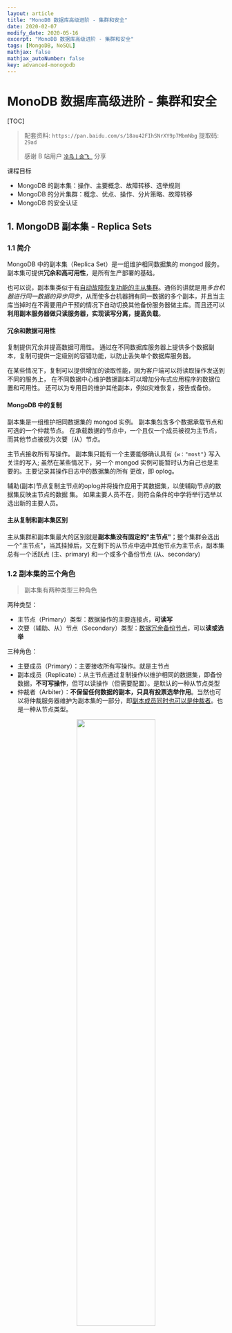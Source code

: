 ```yaml
---
layout: article
title: "MonoDB 数据库高级进阶 - 集群和安全"
date: 2020-02-07
modify_date: 2020-05-16
excerpt: "MonoDB 数据库高级进阶 - 集群和安全"
tags: [MongoDB, NoSQL]
mathjax: false
mathjax_autoNumber: false
key: advanced-monogodb
---
```


# MonoDB 数据库高级进阶 - 集群和安全

[TOC]



> 配套资料: `https://pan.baidu.com/s/18au42FIhSNrXY9p7MbmNbg` 提取码: `29ad`
>
> 感谢 B 站用户 [`冷鸟丨会飞 `](https://space.bilibili.com/55263887) 分享



课程目标

- MongoDB 的副本集：操作、主要概念、故障转移、选举规则
- MongoDB 的分片集群：概念、优点、操作、分片策略、故障转移
- MongoDB 的安全认证



## 1. MongoDB 副本集 - Replica Sets

### 1.1 简介

MongoDB 中的副本集（Replica Set）是一组维护相同数据集的 mongod 服务。 副本集可提供**冗余和高可用性**，是所有生产部署的基础。

也可以说，副本集类似于有<u>自动故障恢复功能的主从集群</u>。通俗的讲就是用*多台机器进行同一数据的异步同步*，从而使多台机器拥有同一数据的多个副本，并且当主库当掉时在不需要用户干预的情况下自动切换其他备份服务器做主库。而且还可以**利用副本服务器做只读服务器，实现读写分离，提高负载**。

#### 冗余和数据可用性

复制提供冗余并提高数据可用性。 通过在不同数据库服务器上提供多个数据副本，复制可提供一定级别的容错功能，以防止丢失单个数据库服务器。

在某些情况下，复制可以提供增加的读取性能，因为客户端可以将读取操作发送到不同的服务上， 在不同数据中心维护数据副本可以增加分布式应用程序的数据位置和可用性。 还可以为专用目的维护其他副本，例如灾难恢复，报告或备份。

#### MongoDB 中的复制

副本集是一组维护相同数据集的 mongod 实例。 副本集包含多个数据承载节点和可选的一个仲裁节点。 在承载数据的节点中，一个且仅一个成员被视为主节点，而其他节点被视为次要（从）节点。

主节点接收所有写操作。 副本集只能有一个主要能够确认具有 `{w："most"}` 写入关注的写入; 虽然在某些情况下，另一个 mongod 实例可能暂时认为自己也是主要的。主要记录其操作日志中的数据集的所有 更改，即 oplog。

辅助(副本)节点复制主节点的oplog并将操作应用于其数据集，以使辅助节点的数据集反映主节点的数据 集。 如果主要人员不在，则符合条件的中学将举行选举以选出新的主要人员。

#### 主从复制和副本集区别

主从集群和副本集最大的区别就是**副本集没有固定的"主节点"**；整个集群会选出一个"主节点"，当其挂掉后，又在剩下的从节点中选中其他节点为主节点，副本集总有一个活跃点 (主、primary) 和一个或多个备份节点 (从、secondary)



### 1.2 副本集的三个角色



> 副本集有两种类型三种角色

两种类型：

- 主节点（Primary）类型：数据操作的主要连接点，**可读写**
- 次要（辅助、从）节点（Secondary）类型：<u>数据冗余备份节点</u>，可以**读或选举**



三种角色：

- 主要成员（Primary）：主要接收所有写操作。就是主节点
- 副本成员（Replicate）：从主节点通过复制操作以维护相同的数据集，即备份数据，**不可写操作**，但可以读操作（但需要配置）。是默认的一种从节点类型
- 仲裁者（Arbiter）：**不保留任何数据的副本，只具有投票选举作用**。当然也可以将仲裁服务器维护为副本集的一部分，即<u>副本成员同时也可以是仲裁者</u>。也是一种从节点类型。



<div align="center">
  <img src="https://docs.mongodb.com/manual/_images/replica-set-primary-with-secondary-and-arbiter.bakedsvg.svg" width="60%">
</div>



> 关于仲裁者的额外说明：
>
> 您可以将额外的 mongod 实例添加到副本集作为仲裁者。 仲裁者不维护数据集。 仲裁者的目的是通过响应其他副本集成员的心跳和选举请求来维护副本集中的仲裁。 因为它们不存储数据集，所以仲裁器可以是提供副本集仲裁功能的好方法，其资源成本比具有数据集的全功能副本集成员更便宜。
>
> 如果您的副本集具有偶数个成员，请添加仲裁者以获得主要选举中的**大多数**投票。 仲裁者不需要专用 硬件。
>
> 仲裁者将永远是仲裁者，而主要人员可能会退出并成为次要人员，而次要人员可能成为选举期间的主要人员。
>
> 如果你的副本+主节点的个数是偶数，建议加一个仲裁者，形成奇数，容易满足大多数的投票。
>
> 如果你的副本+主节点的个数是奇数，可以不加仲裁者。
>
> > 说人话就是 [Paxos 协议算法]([https://www.wikiwand.com/zh/Paxos%E7%AE%97%E6%B3%95](https://www.wikiwand.com/zh/Paxos算法)), 建议阅读



### 1.3 动手实现一个副本集



#### 1.3.1 创建节点



> 使用一个主节点, 一个副节点, 一个仲裁节点
>
> > 1. 用端口号区分不同的节点
> > 2. 副本集名称都是 `myrs`





<img src="/Users/macbookpro/Desktop/website/_posts/assets/image-20200507220642083.png" alt="image-20200507220642083"  />



> 主节点 (PRIMARY), 副节点 (SECONDARY), 以及仲裁节点 (ARBITER) 的创建过程详见配套文档



#### 1.3.2 初始化配置副本集和主节点



使用客户端命令连接任意一个节点，但这里尽量要连接主节点 (27017节点)



```shell
$ /usr/local/mongodb/bin/mongo --host=180.76.159.126 --port=27017
```



连接上之后，很多命令无法使用, 比如 `show dbs` 等，必须初始化副本集才行

初始化新的副本集



```shell
# example, `configuration` is optional
# rs.initiate(configuration)

$ rs.initiate()
{
  "info2" : "no configuration specified. Using a default configuration for the set",
  "me" : "<ip_address>:27017",
  "ok" : 1,
  "operationTime" : Timestamp(1565760476, 1),
  "$clusterTime" : {
    "clusterTime" : Timestamp(1565760476, 1),
    "signature" : {
    "hash" : BinData(0,"AAAAAAAAAAAAAAAAAAAAAAAAAAA="),
    "keyId" : NumberLong(0)
    }
  }
}
myrs:SECONDARY> <hit enter>
myrs:PRIMARY>
```



1. `ok` 的值为 `1`, 说明创建成功
2. 命令行提示符发生变化，变成了一个从节点角色，此时默认不能读写。稍等片刻，回车，变成主节 点。



#### 1.3.3 查看配置



```sh
# configuration - optional
$ rs.conf(configuration)

myrs:PRIMARY> rs.conf()
{
  "_id" : "myrs",
  "version" : 1,
  "protocolVersion" : NumberLong(1),
  "writeConcernMajorityJournalDefault" : true,
  "members" : [{
    "_id" : 0,
    "host" : "180.76.159.126:27017",
    "arbiterOnly" : false,
    "buildIndexes" : true,
    "hidden" : false,
    "priority" : 1,
    "tags" : {},
    "slaveDelay" : NumberLong(0),
    "votes" : 1
  }],
  "settings" : {
    "chainingAllowed" : true,
    "heartbeatIntervalMillis" : 2000,
    "heartbeatTimeoutSecs" : 10,
    "electionTimeoutMillis" : 10000,
    "catchUpTimeoutMillis" : -1,
    "catchUpTakeoverDelayMillis" : 30000,
    "getLastErrorModes" : {},
    "getLastErrorDefaults" : {
      "w" : 1,
      "wtimeout" : 0
    },
    "replicaSetId" : ObjectId("5d539bdcd6a308e600d126bb")
  }
}
```



- `"_id" : "myrs"` ：副本集的配置数据存储的主键值，默认就是**副本集**的名字
- `"members"` ：副本集成员数组，此时只有一个： `"host" : "180.76.159.126:27017"` ，该成员不是仲裁节点： `"arbiterOnly" : false` ，优先级（权重值）： `"priority" : 1`
- `"settings"` ：副本集的参数配置。



#### 1.3.4 查看副本集状态



返回包含状态信息的文档。此输出使用从副本集的其他成员发送的心跳包中获得的数据反映副本集的当 前状态

```shell
$ rs.status()
```



#### 1.3.5 添加副本节点以及仲裁节点



在主节点添加从节点，将其他成员加入到副本集

```shell
$ rs.add(host, arbiterOnly)
```



添加一个仲裁节点到副本集

```shell
$ rs.addArb(host)
```



### 1.4 副本集的数据读写操作



副本节点 (SECONDARY) 默认不能 read , 更不可能 write 数据, 需要

```shell
$ rs.slaveOk()
```



```shell
myrs:SECONDARY> show dbs; 

"errmsg" : "not master and slaveOk=false",

# 非主节点同时 slaveOk=false 无法读写
```



数据会自动同步, 但是会有延迟

***

仲裁者节点, 不存放任何数据 -> `rs.slaveOk()` 也看不到数据



### 1.5 主节点的选举原则



MongoDB在副本集中，会自动进行主节点的选举，主节点选举的触发条件

1. 主节点故障
2. 主节点网络不可达 (默认心跳信息为 10 秒)
3. 人工干预 `rs.stepDown(600)`



一旦触发选举，就要根据一定规则来选主节点



选举规则是根据票数来决定谁获胜

- 票数最高，且获得了“大多数”成员的投票支持的节点获胜。
  - “大多数”的定义为：假设复制集内投票成员数量为N，则大多数为 N/2 + 1。例如：3个投票成员， 则大多数的值是2。当复制集内存活成员数量不足大多数时，整个复制集将无法选举出Primary， 复制集将无法提供写服务，处于只读状态。
- 若票数相同，且都获得了“大多数”成员的投票支持的，数据新的节点获胜。
  - 数据的新旧是通过操作日志 oplog 来对比的。



在获得票数的时候，优先级（priority）参数影响重大。

可以通过设置优先级（priority）来设置额外票数。优先级即权重，取值为0-1000，相当于可额外增加 0-1000的票数，优先级的值越大，就越可能获得多数成员的投票（votes）数。指定较高的值可使成员 更有资格成为主要成员，更低的值可使成员更不符合条件。

默认情况下，优先级的值是 1



### 1.6 故障测试



#### 1.6.1 副本节点故障测试

关闭 `27018` 副本节点

- 主节点和仲裁节点对 `27018` 的心跳失败。因为主节点还在，因此，没有触发投票选举。

- 如果此时，在主节点写入数据。再启动从节点，会发现，**主节点写入的数据**，**会自动同步给从节点**。





#### 1.6.2 主节点故障测试

关闭27017节点

- 从节点和仲裁节点对27017的心跳失败，当失败超过10秒，此时因为没有主节点了，会自动发起投票。
- 而副本节点只有27018，因此，候选人只有一个就是27018，开始投票。
- 27019向27018投了一票，27018本身自带一票，因此共两票，超过了“大多数”
- 27019是仲裁节点，没有选举权，27018不向其投票，其票数是0.



最终结果，27018成为主节点。具备读写功能。 在27018写入数据查看。



#### 1.6.3 仲裁节点和主节点故障

先关掉仲裁节点27019， 关掉现在的主节点27018 登录27017后

- 27017仍然是从节点，副本集中没有主节点了，导致此时，副本集是只读状态， 无法写入。
- 为啥不选举了？
  - 因为27017的票数，没有获得大多数，即没有大于等于2，它只有默认的一票（优先级 是1） 
  - 如果要触发选举，随便加入一个成员即可。
    - 如果只加入27019仲裁节点成员，则主节点一定是27017，因为没得选了，仲裁节点不参与选举， 但参与投票
    - 如果只加入27018节点，会发起选举。因为27017和27018都是两票，则按照谁数据新，谁当主节点。





#### 1.6.4 仲裁节点和从节点故障

先关掉仲裁节点 `27019`，关掉现在的副本节点 `27018`

10秒后，`27017` 主节点自动降级为副本节点。（服务降级）

副本集不可写数据了，已经故障了。



## 2. 分片集群 - Sharded Cluster

### 2.1 分片概念

分片 (**sharding**) 是一种跨多台机器分布数据的方法， MongoDB 使用分片来支持具有非常大的数据集和高吞吐量操作的部署。

换句话说：分片 (sharding) 是指将数据拆分，将其分散存在不同的机器上的过程。有时也用分区 (**partitioning**) 来表示这个概念。将数据分散到不同的机器上，不需要功能强大的大型计算机就可以储存更多的数据，处理更多的负载。

具有大型数据集或高吞吐量应用程序的数据库系统可以会挑战单个服务器的容量。例如，高查询率会耗尽服务器的 CPU 容量。工作集大小大于系统的 RAM 会强调磁盘驱动器的 `I/O` 容量。

有两种解决系统增长的方法：**垂直扩展**和**水平扩展**。

- **垂直扩展**意味着**增加单个服务器的容量**，例如使用更强大的CPU，添加更多RAM或增加存储空间量。可 用技术的局限性可能会限制单个机器对于给定工作负载而言足够强大。此外基于云的提供商基于可用的硬件配置具有硬性上限。结果，垂直缩放有实际的最大值。
- **水平扩展**意味着**划分系统数据集并加载多个服务器**，添加其他服务器以根据需要增加容量。虽然单个机器的总体速度或容量可能不高，但每台机器处理整个工作负载的子集，可能提供比单个高速大容量服务器更高的效率。扩展部署容量只需要根据需要添加额外的服务器，这可能比单个机器的高端硬件的总体 成本更低。权衡是基础架构和部署维护的复杂性增加。

MongoDB 支持通过**分片进行水平扩展**。



### 2.2 分片集群包含的组件

MongoDB 分片群集包含以下组件：

- 分片（存储）：每个分片包含分片数据的子集。 每个分片都可以部署为副本集。
- mongos （路由）：mongos充当查询路由器，在客户端应用程序和分片集群之间提供接口。
- conﬁg servers （"调度" 的配置）：配置服务器存储群集的元数据和配置设置。 从MongoDB 3.4 开始，必须将配置服务器部署为副本集（CSRS）。



<div align="center">
  <img src="https://docs.mongodb.com/manual/_images/sharded-cluster-production-architecture.bakedsvg.svg" width="80%">
</div>



### 2.3 分片集群架构目标



> 两个分片节点副本集（3+3）+ 一个配置节点副本集（3）+ 两个路由节点（2），共 `11` 个服务节点



<img src="/Users/macbookpro/Desktop/website/_posts/assets/image-20200513214148083.png" alt="image-20200513214148083" style="zoom:67%;" />



副本集的创建详见文档以及视频





添加分片

```sh
$ sh.addShard("IP:Port", "IP:Port", "IP:Port")
```



查看分片状态情况

```shell
$ sh.status()
```



如果添加分片失败，需要先手动移除分片，检查添加分片的信息的正确性后，再次添加分片。 移除分片:

```shell
$ use admin
$ db.runCommand( { removeShard: "myshardrs02" } )
```

- 如果只剩下最后一个 shard，是无法删除的
- 移除时会自动转移分片数据，需要一个时间过程
- 完成后，再次执行删除分片命令才能真正删除



开启分片功能

```shell
$ sh.enableSharding("articledb")
```



```shell
$ sh.enableSharding("库名")

$ sh.shardCollection("库名.集合名",{"key":1})
```



集合分片，使用 `sh.shardCollection()` 方法指定集合和分片键



```shell
$ sh.shardCollection(namespace, key, unique)
```



对集合进行分片时, 你需要选择一个 **片键** (Shard Key)  shard key 是每条记录都必须包含的, 且建立了**索引**的单个字段或复合字段, MongoDB按照片键将数据划分到不同的数据块中,并将数据块均衡地分布到所有分片中. 为了按照片键划分数据块, MongoDB使用**基于哈希**的分片方式（随机平均分配）或者**基于范围**的分片方式（数值大小分配） 。

>  用什么字段当片键都可以，如：nickname作为片键，但一定是必填字段。



### 分片策略(规则)

#### 哈希策略

对于 **基于哈希** 的分片 , MongoDB计算一个字段的哈希值, 并用这个哈希值来创建数据块.

在使用基于哈希分片的系统中, 拥有"相近"片键的文档**很可能不会**存储在同一个数据块中, 因此**数据的分离性**更好一些.



#### 范围策略

对于 **基于范围** 的分片 , MongoDB 按照片键的范围把数据分成不同部分. 假设有一个数字的片键 : 想象一个从负无穷到正无穷的直线,每一个片键的值都在直线上画了一个点. MongoDB把这条直线划分为更短的不重叠的片段, 并称之为数据块 ,每个数据块包含了片键在一定范围内的数据.

在使用片键做范围划分的系统中, 拥有"相近"片键的文档**很可能存储在同一个数据块**中, 因此也会存储在同一个分片中.



#### 基于范围的分片方式与基于哈希的分片方式性能对比

基于范围的分片方式提供了更高效的范围查询, 给定一个片键的范围,分发路由可以很简单地确定哪个数 据块存储了请求需要的数据,并将请求转发到相应的分片中. 不过, 基于范围的分片会导致数据在不同分片上的不均衡,有时候,带来的消极作用会大于查询性能的积极作用. 比如, 如果片键所在的字段是线性增长的, 一定时间内的所有请求都会落到某个固定的数据块中, 最终导致分布在同一个分片中. 在这种情况下, 一小部分分片承载了集群大部分的数据,系统并不能很好地进行 扩展. 与此相比, 基于哈希的分片方式以范围查询性能的损失为代价, 保证了集群中数据的均衡.哈希值的随机性 使数据随机分布在每个数据块中, 因此也随机分布在不同分片中.但是也正由于随机性, 一个范围查询很难 确定应该请求哪些分片, 通常为了返回需要的结果,需要请求所有分片.

如无特殊情况，一般推荐使用 `Hash Sharding`.  而使用 `_id` 作为片键是一个不错的选择，因为它是必有的，你可以使用数据文档 `_id` 的哈希作为片键。 这个方案能够是的读和写都能够平均分布，并且它能够保证每个文档都有不同的片键所以数据块能够很 精细。 似乎还是不够完美，因为这样的话对多个文档的查询必将命中所有的分片。虽说如此，这也是一种比较 好的方案了。 理想化的 `shard key` 可以让 documents 均匀地在集群中分布



## 3. 安全认证

### 3.1 MongoDB的用户和角色权限简介



默认情况下，MongoDB实例启动运行时是没有启用用户访问权限控制的，也就是说，在实例本机服务 器上都可以随意连接到实例进行各种操作，MongoDB不会对连接客户端进行用户验证，这是非常危险 的。

mongodb官网上说，为了能保障mongodb的安全可以做以下几个步骤

1. 使用新的端口，默认的 27017 端口如果一旦知道了 ip 就能连接上，不太安全
2. 设置 mongodb 的网络环境，最好将 mongodb 部署到公司服务器内网，这样外网是访问不到的。公 司内部访问使用 vpn 等
3. 开启安全认证。认证要同时设置服务器之间的内部认证方式，同时要设置客户端连接到集群的账号 密码认证方式。



为了强制开启用户访问控制(用户验证)，则需要在MongoDB实例启动时使用选项 --auth 或在指定启动 配置文件中添加选项 `auth=true` 

在开始之前需要了解一下概念



#### 启用访问控制

- MongoDB使用的是基于角色的访问控制(Role-Based Access Control,RBAC)来管理用户对实例的访问。 通过对用户授予一个或多个角色来控制用户访问数据库资源的权限和数据库操作的权限，在对用户分配 角色之前，用户无法访问实例
- 在实例启动时添加选项 --auth 或指定启动配置文件中添加选项 `auth=true`



#### 角色

在MongoDB中通过角色对用户授予相应数据库资源的操作权限，每个角色当中的权限可以显式指定， 也可以通过继承其他角色的权限，或者两都都存在的权限。



#### 权限

权限由指定的数据库资源(resource)以及允许在指定资源上进行的操作(action)组成

1. 资源(resource)包括：数据库、集合、部分集合和集群

2. 操作(action)包括：对资源进行的增、删、改、查(CRUD)操作



在角色定义时可以包含一个或多个已存在的角色，新创建的角色会继承包含的角色所有的权限。在同一 个数据库中，新创建角色可以继承其他角色的权限，在 admin 数据库中创建的角色可以继承在其它任意 数据库中角色的权限。



```shell
# 查询所有角色权限(仅用户自定义角色)
$ db.runCommand({ rolesInfo: 1 })

# 查询所有角色权限(包含内置角色)
$ db.runCommand({ rolesInfo: 1, showBuiltinRoles: true })


# 查询当前数据库中的某角色的权限
$ db.runCommand({ rolesInfo: "<rolename>" })

# 查询其它数据库中指定的角色权限
$ db.runCommand({ rolesInfo: { role: "<rolename>", db: "<database>" } }

# 查询多个角色权限
$ db.runCommand({
  rolesInfo: [
    "<rolename>",
    {
      role: "<rolename>",
      db: "<database>"
    },
    ...

  ]
})

```



常用的内置角色：

- 数据库用户角色：read、readWrite
- 所有数据库用户角色：readAnyDatabase、readWriteAnyDatabase、 userAdminAnyDatabase、dbAdminAnyDatabase
- 数据库管理角色： dbAdmin、dbOwner、userAdmin
- 集群管理角色： clusterAdmin、clusterManager、clusterMonitor、hostManager
- 备份恢复角色： backup、restore
- 超级用户角色： root
- 内部角色： system



<img src="/Users/macbookpro/Desktop/website/_posts/assets/image-20200516223618830.png" alt="image-20200516223618830" style="zoom:67%;" />





> 剩下的内容看文档吧 -.-!!



## References

- https://www.bilibili.com/video/BV1bJ411x7mq
- [分布式一致性协议在 MongoDB 选举中的应用](https://www.jianshu.com/p/916e5e443ad7)